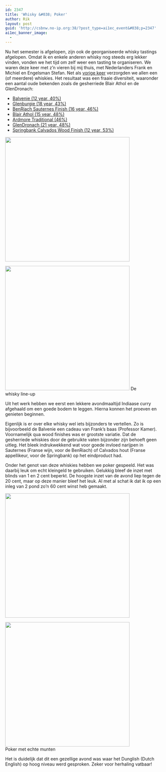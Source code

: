 ```yaml
---
id: 2347
title: 'Whisky &#038; Poker'
author: Rik
layout: post
guid: 'http://csbnw.no-ip.org:38/?post_type=ai1ec_event&#038;p=2347'
ai1ec_banner_image:
  - 
---
```

Nu het semester is afgelopen, zijn ook de georganiseerde whisky tastings afgelopen. Omdat ik en enkele anderen whisky nog steeds erg lekker vinden, vonden we het tijd om zelf weer een tasting te organiseren. We waren deze keer met z&#8217;n vieren bij mij thuis, met Nederlanders Frank en Michiel en Engelsman Stefan. Net als [vorige keer][1] verzorgden we allen een (of meerdere) whiskies. Het resultaat was een fraaie diversiteit, waaronder een aantal oude bekenden zoals de gesherriede Blair Athol en de GlenDronach:

  * [Balvenie (12 year, 40%)][2]
  * [Glenburgie (18 year, 43%)][3]
  * [BenRiach Sauternes Finish (16 year, 46%)][4]
  * [Blair Athol (15 year, 48%)][5]
  * [Ardmore Traditional (46%)][6]
  * [GlenDronach (21 year, 48%)][7]
  * [Springbank Calvados Wood Finish (12 year, 53%)][8]

<div style="width: 430px" class="wp-caption aligncenter">
  <img class="lazy " src="http://csbnw.no-ip.org:38/wp-content/plugins/wp-images-lazy-loading/images/grey.gif" data-original="/wp-content/gallery/whisky-poker/11401566_10155724426675597_6932590850520958164_n.jpg" width="400" />
  
  <p class="wp-caption-text">
    <noscript>
      <img src="/wp-content/gallery/whisky-poker/11401566_10155724426675597_6932590850520958164_n.jpg" width="400" />
    </noscript> De whisky line-up
  </p>
</div>

Uit het werk hebben we eerst een lekkere avondmaaltijd Indiaase curry afgehaald om een goede bodem te leggen. Hierna konnen het proeven en genieten beginnen.

Eigenlijk is er over elke whisky wel iets bijzonders te vertellen. Zo is bijvoorbeeld de Balvenie een cadeau van Frank&#8217;s baas (Professor Kamer). Voornamelijk qua wood finishes was er grootste variatie. Dat de gesherriede whiskies door de gebruikte vaten bijzonder zijn behoeft geen uitleg. Het bleek indrukwekkend wat voor goede invloed narijpen in Sauternes (Franse wijn, voor de BenRiach) of Calvados hout (Franse appellikeur, voor de Springbank) op het eindproduct had.

Onder het genot van deze whiskies hebben we poker gespeeld. Het was daarbij leuk om echt kleingeld te gebruiken. Gelukkig bleef de inzet met blinds van 1 en 2 cent beperkt. De hoogste inzet van de avond liep tegen de 20 cent, maar op deze manier bleef het leuk. Al met al schat ik dat ik op een inleg van 2 pond zo&#8217;n 60 cent winst heb gemaakt.

<div style="width: 430px" class="wp-caption aligncenter">
  <img class="lazy " src="http://csbnw.no-ip.org:38/wp-content/plugins/wp-images-lazy-loading/images/grey.gif" data-original="/wp-content/gallery/whisky-poker/11407136_10155724426700597_7323413856952583575_n.jpg" width="400" />
  
  <p class="wp-caption-text">
    <noscript>
      <img src="/wp-content/gallery/whisky-poker/11407136_10155724426700597_7323413856952583575_n.jpg" width="400" />
    </noscript> Poker met echte munten
  </p>
</div>

Het is duidelijk dat dit een gezellige avond was waar het Dunglish (Dutch English) op hoog niveau werd gesproken. Zeker voor herhaling vatbaar!

 [1]: /?ai1ec_event=special-whisky-tasting
 [2]: https://www.masterofmalt.com/whiskies/balvenie/balvenie-12-year-old-doublewood-whisky/
 [3]: https://www.masterofmalt.com/whiskies/glenburgie/glenburgie-18-year-old-19995-casks-6477-6448-signatory-whisky/
 [4]: https://www.masterofmalt.com/whiskies/benriach-16-year-old-sauternes-finish-whisky/
 [5]: https://www.masterofmalt.com/whiskies/blair-athol/blair-athol-15-year-old-1998-cask-10342-old-particular-douglas-laing-whisky/
 [6]: https://www.masterofmalt.com/whiskies/ardmore-traditional-whisky/
 [7]: https://www.masterofmalt.com/whiskies/glendronach-21-year-old-parliament-whisky/
 [8]: https://www.masterofmalt.com/whiskies/springbank/springbank-12-year-old-calvados-wood-finish-whisky/